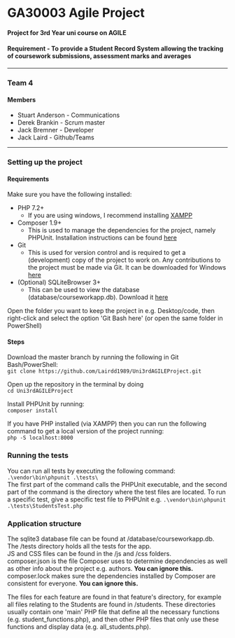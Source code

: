 # GA30003 Agile Project
#### Project for 3rd Year uni course on AGILE   
#### Requirement - To provide a Student Record System allowing the tracking of coursework submissions, assessment marks and averages  

---

### Team 4
#### Members
* Stuart Anderson - Communications
* Derek Brankin - Scrum master
* Jack Bremner - Developer
* Jack Laird - Github/Teams

---

### Setting up the project
#### Requirements
Make sure you have the following installed:

- PHP 7.2+
    - If you are using windows, I recommend installing [XAMPP](https://www.apachefriends.org/download.html)
- Composer 1.9+
    - This is used to manage the dependencies for the project, namely PHPUnit. Installation instructions can be found [here](https://getcomposer.org/download/)
- Git
    - This is used for version control and is required to get a (development) copy of the project to work on. Any contributions to the project must be made via Git.
      It can be downloaded for Windows [here](https://git-scm.com/downloads)
- (Optional) SQLiteBrowser 3+
    - This can be used to view the database (database/courseworkapp.db). Download it [here](https://sqlitebrowser.org/dl/)
  
Open the folder you want to keep the project in e.g. Desktop/code, then right-click and select the option 'Git Bash here' (or open the same folder in PowerShell)  

#### Steps
Download the master branch by running the following in Git Bash/PowerShell:  
 `git clone https://github.com/Lairdd1989/Uni3rdAGILEProject.git`

Open up the repository in the terminal by doing  
`cd Uni3rdAGILEProject`

Install PHPUnit by running:  
  `composer install`

If you have PHP installed (via XAMPP) then you can run the following command to get a local version of the project running:  
  `php -S localhost:8000`

### Running the tests
You can run all tests by executing the following command:  
`.\vendor\bin\phpunit .\tests\`  
The first part of the command calls the PHPUnit executable, and the second part of the command is the directory where the test files are located.
To run a specific test, give a specific test file to PHPUnit e.g.
`.\vendor\bin\phpunit .\tests\StudentsTest.php`

### Application structure
The sqlite3 database file can be found at /database/courseworkapp.db.  
The /tests directory holds all the tests for the app.  
JS and CSS files can be found in the /js and /css folders.  
composer.json is the file Composer uses to determine dependencies as well as other info about the project e.g. authors. **You can ignore this.**  
composer.lock makes sure the dependencies installed by Composer are consistent for everyone. **You can ignore this.**  
  
The files for each feature are found in that feature's directory, for example all files relating to the Students are found in /students. These directories usually contain one 'main' PHP file that define all the necessary functions (e.g. student_functions.php), and then other PHP files that only use these functions and display data (e.g. all_students.php).